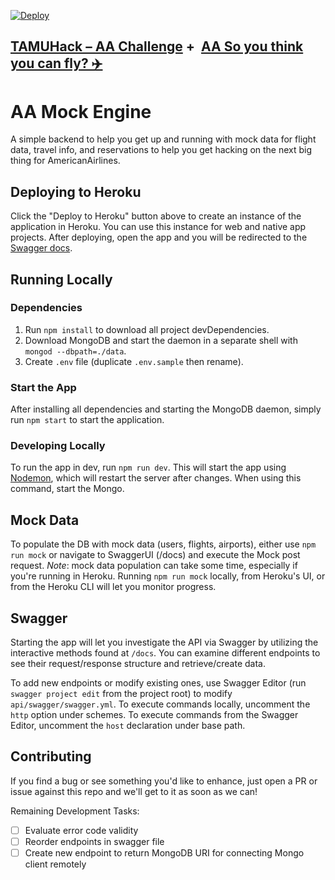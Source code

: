 [![Deploy](https://www.herokucdn.com/deploy/button.svg)](https://heroku.com/deploy?template=https://github.com/AmericanAirlines/TAMUHack-AA)

## [TAMUHack – AA Challenge](https://github.com/AmericanAirlines/TAMUHack-AA/wiki/TAMUHack-AA-Challenge)  +  [AA So you think you can fly? ✈️](https://github.com/AmericanAirlines/TAMUHack-AA/wiki/AA-so-you-think-you-can-fly%3F-✈%EF%B8%8F)

# AA Mock Engine
A simple backend to help you get up and running with mock data for flight data, travel info, and reservations to help you get hacking on the next big thing for AmericanAirlines.

## Deploying to Heroku
Click the "Deploy to Heroku" button above to create an instance of the application in Heroku. You can use this instance for web and native app projects. After deploying, open the app and you will be redirected to the [Swagger docs](#swagger).

## Running Locally
### Dependencies
1. Run `npm install` to download all project devDependencies.
1. Download MongoDB and start the daemon in a separate shell with `mongod --dbpath=./data`.
1. Create `.env` file (duplicate `.env.sample` then rename).

### Start the App
After installing all dependencies and starting the MongoDB daemon, simply run `npm start` to start the application.

### Developing Locally
To run the app in dev, run `npm run dev`. This will start the app using [Nodemon](https://github.com/remy/nodemon), which will restart the server after changes. When using this command, start the Mongo.


## Mock Data
To populate the DB with mock data (users, flights, airports), either use `npm run mock` or navigate to SwaggerUI (/docs) and execute the Mock post request. _Note_: mock data population can take some time, especially if you're running in Heroku. Running `npm run mock` locally, from Heroku's UI, or from the Heroku CLI will let you monitor progress.


## Swagger
Starting the app will let you investigate the API via Swagger by utilizing the interactive methods found at `/docs`. You can examine different endpoints to see their request/response structure and retrieve/create data.

To add new endpoints or modify existing ones, use Swagger Editor (run `swagger project edit` from the project root) to modify `api/swagger/swagger.yml`. To execute commands locally, uncomment the `http` option under schemes. To execute commands from the Swagger Editor, uncomment the `host` declaration under base path.


## Contributing
If you find a bug or see something you'd like to enhance, just open a PR or issue against this repo and we'll get to it as soon as we can!

Remaining Development Tasks:
- [ ] Evaluate error code validity
- [ ] Reorder endpoints in swagger file
- [ ] Create new endpoint to return MongoDB URI for connecting Mongo client remotely
